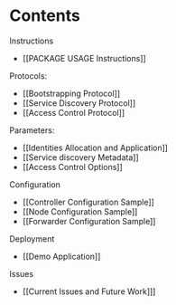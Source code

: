 Contents
========

Instructions
* [[PACKAGE USAGE Instructions]]

Protocols:
* [[Bootstrapping Protocol]]
* [[Service Discovery Protocol]]
* [[Access Control Protocol]]

Parameters:
* [[Identities Allocation and Application]]
* [[Service discovery Metadata]]
* [[Access Control Options]]

Configuration
* [[Controller Configuration Sample]]
* [[Node Configuration Sample]]
* [[Forwarder Configuration Sample]]

Deployment
* [[Demo Application]]

Issues
* [[Current Issues and Future Work]]]
